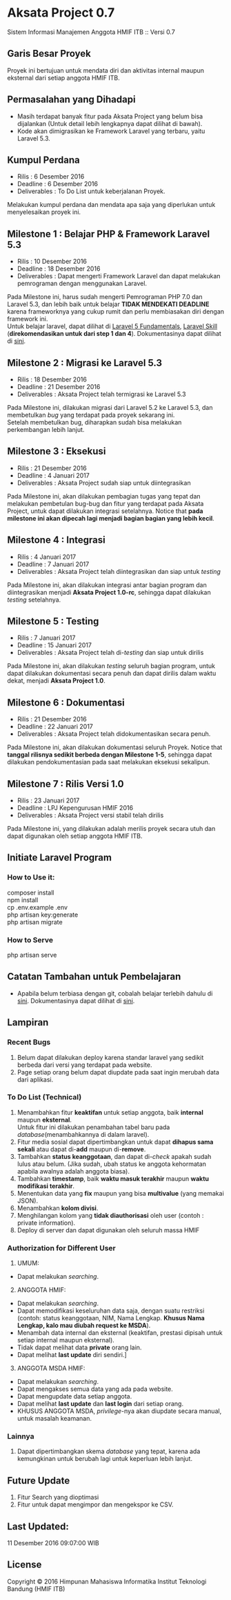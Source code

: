 # Aksata Project 0.7
Sistem Informasi Manajemen Anggota HMIF ITB :: Versi 0.7

## Garis Besar Proyek
Proyek ini bertujuan untuk mendata diri dan aktivitas internal maupun eksternal dari setiap anggota HMIF ITB. 

## Permasalahan yang Dihadapi
* Masih terdapat banyak fitur pada Aksata Project yang belum bisa dijalankan (Untuk detail lebih lengkapnya dapat dilihat di bawah). 
* Kode akan dimigrasikan ke Framework Laravel yang terbaru, yaitu Laravel 5.3. 

## Kumpul Perdana
* Rilis		: 6 Desember 2016
* Deadline	: 6 Desember 2016
* Deliverables	: To Do List untuk keberjalanan Proyek.

Melakukan kumpul perdana dan mendata apa saja yang diperlukan untuk menyelesaikan proyek ini.  

## Milestone 1 : Belajar PHP & Framework Laravel 5.3
* Rilis		: 10 Desember 2016
* Deadline	: 18 Desember 2016
* Deliverables	: Dapat mengerti Framework Laravel dan dapat melakukan pemrograman dengan menggunakan Laravel.

Pada Milestone ini, harus sudah mengerti Pemrograman PHP 7.0 dan Laravel 5.3, dan lebih baik untuk belajar **TIDAK MENDEKATI DEADLINE** karena frameworknya yang cukup rumit dan perlu membiasakan diri dengan framework ini.  
Untuk belajar laravel, dapat dilihat di [Laravel 5 Fundamentals](https://laracasts.com/series/laravel-5-fundamentals), [Laravel Skill](https://laracasts.com/skills/laravel) (__direkomendasikan untuk dari step 1 dan 4__). Dokumentasinya dapat dilihat di [sini](https://laravel.com).

## Milestone 2 : Migrasi ke Laravel 5.3
* Rilis		: 18 Desember 2016
* Deadline	: 21 Desember 2016
* Deliverables	: Aksata Project telah termigrasi ke Laravel 5.3

Pada Milestone ini, dilakukan migrasi dari Laravel 5.2 ke Laravel 5.3, dan membetulkan _bug_ yang terdapat pada proyek sekarang ini.  
Setelah membetulkan bug, diharapkan sudah bisa melakukan perkembangan lebih lanjut.

## Milestone 3 : Eksekusi
* Rilis		: 21 Desember 2016
* Deadline	: 4 Januari 2017
* Deliverables	: Aksata Project sudah siap untuk diintegrasikan

Pada Milestone ini, akan dilakukan pembagian tugas yang tepat dan melakukan pembetulan bug-bug dan fitur yang terdapat pada Aksata Project, untuk dapat dilakukan integrasi setelahnya. Notice that __pada milestone ini akan dipecah lagi menjadi bagian bagian yang lebih kecil__.

## Milestone 4 : Integrasi
* Rilis		: 4 Januari 2017
* Deadline	: 7 Januari 2017
* Deliverables	: Aksata Project telah diintegrasikan dan siap untuk _testing_

Pada Milestone ini, akan dilakukan integrasi antar bagian program dan diintegrasikan menjadi __Aksata Project 1.0-rc__, sehingga dapat dilakukan _testing_ setelahnya.

## Milestone 5 : Testing
* Rilis		: 7 Januari 2017
* Deadline	: 15 Januari 2017
* Deliverables	: Aksata Project telah di-_testing_ dan siap untuk dirilis

Pada Milestone ini, akan dilakukan _testing_ seluruh bagian program, untuk dapat dilakukan dokumentasi secara penuh dan dapat dirilis dalam waktu dekat, menjadi __Aksata Project 1.0__.

## Milestone 6 : Dokumentasi
* Rilis		: 21 Desember 2016
* Deadline	: 22 Januari 2017
* Deliverables	: Aksata Project telah didokumentasikan secara penuh.

Pada Milestone ini, akan dilakukan dokumentasi seluruh Proyek. Notice that __tanggal rilisnya sedikit berbeda dengan Milestone 1-5__, sehingga dapat dilakukan pendokumentasian pada saat melakukan eksekusi sekalipun.

## Milestone 7 : Rilis Versi 1.0
* Rilis		: 23 Januari 2017
* Deadline	: LPJ Kepengurusan HMIF 2016
* Deliverables	: Aksata Project versi stabil telah dirilis

Pada Milestone ini, yang dilakukan adalah merilis proyek secara utuh dan dapat digunakan oleh setiap anggota HMIF ITB.

## Initiate Laravel Program

### How to Use it:
composer install  
npm install  
cp .env.example .env  
php artisan key:generate  
php artisan migrate  

### How to Serve
php artisan serve

## Catatan Tambahan untuk Pembelajaran
* Apabila belum terbiasa dengan git, cobalah belajar terlebih dahulu di [sini](https://try.github.io). Dokumentasinya dapat dilihat di [sini](https://git-scm.com/docs/gittutorial).

## Lampiran

### Recent Bugs
1. Belum dapat dilakukan deploy karena standar laravel yang sedikit berbeda dari versi yang terdapat pada website.
2. Page setiap orang belum dapat diupdate pada saat ingin merubah data dari aplikasi.

### To Do List (Technical)
1. Menambahkan fitur __keaktifan__ untuk setiap anggota, baik __internal__ maupun __eksternal__.  
   Untuk fitur ini dilakukan penambahan tabel baru pada _database_(menambahkannya di dalam laravel).
2. Fitur media sosial dapat dipertimbangkan untuk dapat __dihapus sama sekali__ atau dapat di-__add__ maupun di-__remove__.
3. Tambahkan __status keanggotaan__, dan dapat di-_check_ apakah sudah lulus atau belum. (Jika sudah, ubah status ke anggota kehormatan apabila awalnya adalah anggota biasa).
4. Tambahkan __timestamp__, baik __waktu masuk terakhir__ maupun __waktu modifikasi terakhir__.
5. Menentukan data yang __fix__ maupun yang bisa __multivalue__ (yang memakai JSON).
6. Menambahkan __kolom divisi__.
7. Menghilangan kolom yang **tidak diauthorisasi** oleh user (contoh : private information).
10. Deploy di server dan dapat digunakan oleh seluruh massa HMIF

### Authorization for Different User
1. UMUM:
  * Dapat melakukan *searching*.
2. ANGGOTA HMIF:
  * Dapat melakukan *searching*.
  * Dapat memodifikasi keseluruhan data saja, dengan suatu restriksi (contoh: status keanggotaan, NIM, Nama Lengkap. __Khusus Nama Lengkap, kalo mau diubah request ke MSDA__).
  * Menambah data internal dan eksternal (keaktifan, prestasi dipisah untuk setiap internal maupun eksternal).
  * Tidak dapat melihat data **private** orang lain.
  * Dapat melihat **last update** diri sendiri.]
3. ANGGOTA MSDA HMIF:
  * Dapat melakukan *searching*.
  * Dapat mengakses semua data yang ada pada website.
  * Dapat mengupdate data setiap anggota.
  * Dapat melihat **last update** dan **last login** dari setiap orang.
  * KHUSUS ANGGOTA MSDA, *privilege*-nya akan diupdate secara manual, untuk masalah keamanan.

### Lainnya
1. Dapat dipertimbangkan skema _database_ yang tepat, karena ada kemungkinan untuk berubah lagi untuk keperluan lebih lanjut.

## Future Update
1. Fitur Search yang dioptimasi
2. Fitur untuk dapat mengimpor dan mengekspor ke CSV.

## Last Updated:
11 Desember 2016 09:07:00 WIB

## License
Copyright © 2016 Himpunan Mahasiswa Informatika Institut Teknologi Bandung (HMIF ITB)

